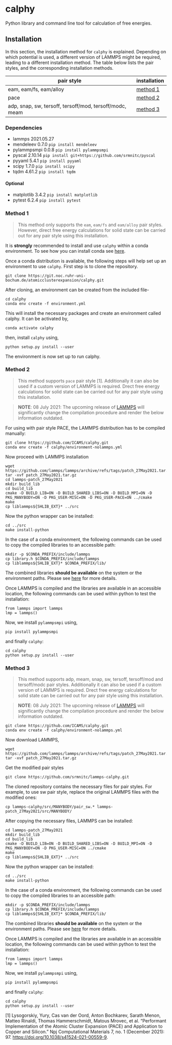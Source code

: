 # calphy

Python library and command line tool for calculation of free energies.

## Installation

In this section, the installation method for `calphy` is explained. Depending on which potential is used, a different version of LAMMPS might be required, leading to a different installation method. The table below lists the pair styles, and the corresponding installation methods.



| pair style                                              	| installation 	|
|---------------------------------------------------------	|--------------	|
| eam, eam/fs, eam/alloy                                  	| [method 1](#id1)     	|
| pace                                                    	| [method 2](#id2)     	|
| adp, snap, sw, tersoff, tersoff/mod, tersoff/modc, meam 	| [method 3](#id3)     	|

### Dependencies

- lammps              2021.05.27  
- mendeleev           0.7.0       `pip install mendeleev`
- pylammpsmpi         0.0.8       `pip install pylammpsmpi`
- pyscal              2.10.14     `pip install git+https://github.com/srmnitc/pyscal`
- pyyaml              5.4.1       `pip install pyyaml`
- scipy               1.7.0       `pip install scipy`
- tqdm                4.61.2      `pip install tqdm`

#### Optional

- matplotlib          3.4.2       `pip install matplotlib`
- pytest              6.2.4       `pip install pytest`

### Method 1 

> This method only supports the `eam`, `eam/fs` and `eam/alloy` pair styles. However, direct free energy calculations for solid state can be carried out for any pair style using this installation.

It is **strongly** recommended to install and use `calphy` within a conda environment. To see how you can install conda see [here](https://docs.conda.io/projects/conda/en/latest/user-guide/install/).

Once a conda distribution is available, the following steps will help set up an environment to use `calphy`. First step is to clone the repository.

```
git clone https://git.noc.ruhr-uni-bochum.de/atomicclusterexpansion/calphy.git
```

After cloning, an environment can be created from the included file-

```
cd calphy
conda env create -f environment.yml
```

This will install the necessary packages and create an environment called calphy. It can be activated by,

```
conda activate calphy
```

then, install `calphy` using,

```
python setup.py install --user
```
The environment is now set up to run calphy.

### Method 2

> This method supports `pace` pair style [1]. Additionally it can also be used if a custom version of LAMMPS is required. Drect free energy calculations for solid state can be carried out for any pair style using this installation.

> **NOTE**: 08 July 2021: The upcoming release of [LAMMPS](https://github.com/lammps/lammps/releases) will significantly change the compilation procedure and render the below information outdated.


For using with pair style PACE, the LAMMPS distribution has to be compiled manually:

```
git clone https://github.com/ICAMS/calphy.git
conda env create -f calphy/environment-nolammps.yml
```

Now proceed with LAMMPS installation

```
wget https://github.com/lammps/lammps/archive/refs/tags/patch_27May2021.tar.gz
tar -xvf patch_27May2021.tar.gz
cd lammps-patch_27May2021
mkdir build_lib
cd build_lib
cmake -D BUILD_LIB=ON -D BUILD_SHARED_LIBS=ON -D BUILD_MPI=ON -D PKG_MANYBODY=ON -D PKG_USER-MISC=ON -D PKG_USER-PACE=ON ../cmake
make 
cp liblammps${SHLIB_EXT}* ../src
```

Now the python wrapper can be installed:

```
cd ../src
make install-python 
```

In the case of a conda environment, the following commands can be used to copy the compiled libraries to an accessible path:

```
mkdir -p $CONDA_PREFIX/include/lammps
cp library.h $CONDA_PREFIX/include/lammps
cp liblammps${SHLIB_EXT}* $CONDA_PREFIX/lib/
```

The combined libraries **should be available** on the system or the environment paths. Please see [here](https://lammps.sandia.gov/doc/Python_install.html) for more details. 

Once LAMMPS is compiled and the libraries are available in an accessible location, the following commands can be used within python to test the installation:

```
from lammps import lammps
lmp = lammps()
```

Now, we install `pylammpsmpi` using,

```
pip install pylammpsmpi
```

and finally `calphy`:

```
cd calphy
python setup.py install --user
```

### Method 3

> This method supports adp, meam, snap, sw, tersoff, tersoff/mod and tersoff/modc pair styles. Additionally it can also be used if a custom version of LAMMPS is required. Drect free energy calculations for solid state can be carried out for any pair style using this installation.

> **NOTE**: 08 July 2021: The upcoming release of [LAMMPS](https://github.com/lammps/lammps/releases) will significantly change the compilation procedure and render the below information outdated.

```
git clone https://github.com/ICAMS/calphy.git
conda env create -f calphy/environment-nolammps.yml
```

Now download LAMMPS,

```
wget https://github.com/lammps/lammps/archive/refs/tags/patch_27May2021.tar.gz
tar -xvf patch_27May2021.tar.gz
```

Get the modified pair styles

```
git clone https://github.com/srmnitc/lammps-calphy.git
```

The cloned repository contains the necessary files for pair styles. For example, to use sw pair style, replace the original LAMMPS files with the modified ones:

```
cp lammps-calphy/src/MANYBODY/pair_sw.* lammps-patch_27May2021/src/MANYBODY/
```

After copying the necessary files, LAMMPS can be installed:

```
cd lammps-patch_27May2021
mkdir build_lib
cd build_lib
cmake -D BUILD_LIB=ON -D BUILD_SHARED_LIBS=ON -D BUILD_MPI=ON -D PKG_MANYBODY=ON -D PKG_USER-MISC=ON ../cmake
make
cp liblammps${SHLIB_EXT}* ../src
```

Now the python wrapper can be installed:

```
cd ../src
make install-python 
```

In the case of a conda environment, the following commands can be used to copy the compiled libraries to an accessible path:

```
mkdir -p $CONDA_PREFIX/include/lammps
cp library.h $CONDA_PREFIX/include/lammps
cp liblammps${SHLIB_EXT}* $CONDA_PREFIX/lib/
```

The combined libraries **should be available** on the system or the environment paths. Please see [here](https://lammps.sandia.gov/doc/Python_install.html) for more details. 

Once LAMMPS is compiled and the libraries are available in an accessible location, the following commands can be used within python to test the installation:

```
from lammps import lammps
lmp = lammps()
```

Now, we install `pylammpsmpi` using,

```
pip install pylammpsmpi
```

and finally `calphy`:

```
cd calphy
python setup.py install --user
```

[1]  Lysogorskiy, Yury, Cas van der Oord, Anton Bochkarev, Sarath Menon, Matteo Rinaldi, Thomas Hammerschmidt, Matous Mrovec, et al. “Performant Implementation of the Atomic Cluster Expansion (PACE) and Application to Copper and Silicon.” Npj Computational Materials 7, no. 1 (December 2021): 97. https://doi.org/10.1038/s41524-021-00559-9.
